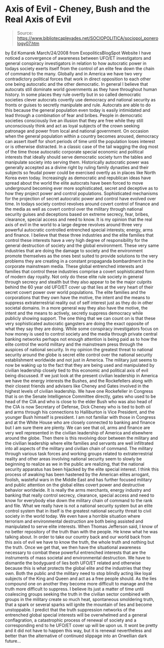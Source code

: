 # Axis of Evil - Cheney, Bush and the Real Axis of Evil

> Source: https://www.bibliotecapleyades.net/SOCIOPOLITICA/sociopol_ponerology07.htm

by Ed Komarek
March/24/2008
from
ExopoliticsBlogSpot Website
I have noticed a convergence of awareness
between UFO/ET investigators and general conspiracy investigators in
relation to how autocratic power in todays society exerts itself from the
control of an elite few down the chain of command to the many.
Globally and
in America we have two very contradictory political forces that work in
direct opposition to each other one being autocratic and the other
democratic.
In general I believe that autocrats still dominate world governments as they
have throughout human history. In some places they rule overtly but in so
called democratic societies clever autocrats covertly use democracy and
national security as fronts or guises to secretly manipulate and rule.
Autocrats are able to do this because the general population even today is
easily intimidated and lead through a combination of fear and bribes.
People
in democratic societies consciously live an illusion that they are free
while they still unconsciously think and act as loyal subjects of the crown
seeking patronage and power from local and national government.
On occasion when the general population within a country becomes aroused,
democracy can assert itself for short periods of time until the population
loses interest or is otherwise distracted.
In a classic case of the tail
wagging the dog most of the time those autocratic corporate special economic
and political interests that ideally should serve democratic society turn
the tables and manipulate society into serving them.
Historically autocratic power was generally accepted as a divine right by
ruling family dynasties and their subjects so feudal power could be
exercised overtly as in places like North Korea even today. Increasingly as
democratic and republican ideas have spread about the world the elite
autocrats have been forced to move underground becoming ever more
sophisticated, secret and deceptive as to how they project power and control
populations.
Sophisticated mechanisms for the projection of secret autocratic power and
control have evolved over time.
In todays society control revolves around
covert control of finance and the media as well as covert control over the
military through national security guises and deceptions based on extreme
secrecy, fear, bribes, clearance, special access and need to know.
It is my opinion that the real axis of evil in the world to a large degree
revolves around three very powerful autocratic controlled entrenched special
interests; energy, arms and finance.
I believe that these three industries
and
the elite families that control these interests have a very high degree
of responsibility for the general destruction of society and the global
environment.
These very same industries that are doing the damage to society
and the environment promote themselves as the ones best suited to provide
solutions to the very problems they are creating in a constant propaganda
bombardment in the corporate mainstream media.
These global entrenched interests and families that control these industries
comprise a covert sophisticated form of modern day royalty. Not only do
these elite rule society in general through secrecy and stealth but they
also appear to be the major culprits behind the 60 year old UFO/ET cover up
that lies at the very heart of their secret covert power over world
populations.
The elite families and the corporations that they own have the motive, the
intent and the means to suppress extraterrestrial reality out of self
interest just as they do in other societal domains. In a more general way
they also have the motive, the intent and the means to actively, secretly
suppress democracy while publicly showing support.
The one thing that we can
count on is that these very sophisticated autocratic gangsters are doing the
exact opposite of what they say they are doing.
While some conspiracy investigators focus on how money is used to control
society and the media through private central banking networks perhaps not
enough attention is being paid as to how the elite control the world
military and the mainstream press through the auspices of national security.
In my opinion the greatest threat to national security around the globe is
secret elite control over the national security establishment worldwide and
not just in America.
The military just seems to now be waking up to the fact that they are being
used and manipulated by civilian leadership closely tied to this economic
and political axis of evil being discussed.
If we just look at the present
civilian leadership in America we have the energy interests
the Bushes, and
the Rockefellers along with their closest friends and advisers like
Cheney
and Gates involved in the highest levels of civilian leadership.
We have one Rockefeller in
Congress that is on the Senate Intelligence Committee directly, gates who used to be head of the CIA and who is close to the elder Bush who
was also head of the CIA is now Secretary of Defense,
Dick Cheney who
is tied to both oil and arms through his connections to Halliburton is Vice
President, and the younger Bush himself is president.
I am not familiar with
those in Congress and at the White House who are closely connected to
banking and finance but I am sure there are plenty. We can see that oil,
arms and finance are very well represented in the civilian leadership of
America and elsewhere around the globe.
Then there is this revolving door between the military and the civilian
leadership where elite families and servants are well infiltrated into all
aspects of the military and civilian chain of command.
The military through
various task forces and working groups related to extraterrestrial reality
and other areas involving national security seem to slowly be beginning to
realize as we in the public are realizing, that the national security
apparatus has been hijacked by the elite special interest.
I think this
process of awaking has been hastened by the American elites arrogant,
foolish, wasteful wars in the Middle East and has further focused military
and public attention on the global elites covert power and destructive
behavior worldwide.
It is really the arms merchants, energy industry and banking that really
control secrecy, clearance, special access and need to know for everybody
else down the military chain of command to the rank and file. What we really
have is not a national security system but an elite control system that in
itself is the greatest national security threat to civil society in the
world today.
We even have a horrible situation where terrorism and
environmental destruction are both being assisted and manipulated to serve
elite interests.
When Thomas Jefferson said,
I know of no better repository of the truth
than with the people.
He knew what he was talking about. In order to
take our country back and our world back from this axis of evil we have to
know the truth, the whole truth and nothing but the truth.
Once we get that,
we then have the situational awareness necessary to combat these powerful
entrenched interests that are the instruments of mass societal and
environmental destruction.
We have to dismantle the bodyguard of lies both UFO/ET related and otherwise
because this is what protects the global elite and the industries that they
own. Both the public and the military need to stop blindly acting like loyal
subjects of the King and Queen and act as a free people should.
As the lies compound one on another they become more difficult to manage and
the truth more difficult to suppress.
I believe its just a matter of time
until coalescing groups seeking the truth in the civilian sector combined
with groups in the military create so much heat, spontaneous smoldering
truth, that a spark or several sparks will ignite the mountain of lies and
become unstoppable.
I predict that the truth suppression networks of the entrenched global
special interests will be overwhelmed and a general conflagration, a
catastrophic process of renewal of society and a corresponding end to he
UFO/ET cover up will be upon us.
It wont be pretty and it did not have to happen
this way, but it is renewal nevertheless and better than the alternative of
continued slippage into an Orwellian dark future...
